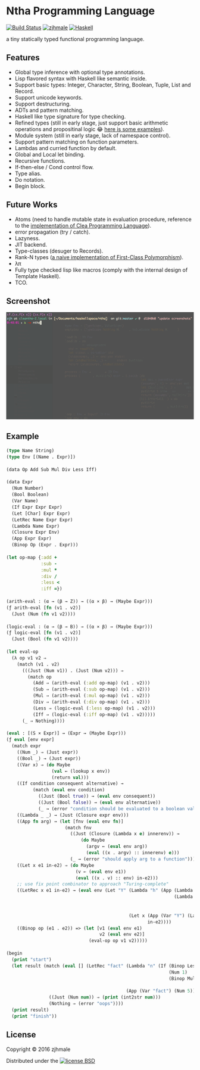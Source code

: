 # Ntha Programming Language

[![Build Status](https://travis-ci.org/zjhmale/Ntha.svg?branch=master)](https://travis-ci.org/zjhmale/Ntha)
[![zjhmale](https://img.shields.io/badge/author-%40zjhmale-blue.svg)](https://github.com/zjhmale)
[![Haskell](https://img.shields.io/badge/language-haskell-red.svg)](https://en.wikipedia.org/wiki/Haskell_(programming_language))

a tiny statically typed functional programming language.

## Features

* Global type inference with optional type annotations.
* Lisp flavored syntax with Haskell like semantic inside.
* Support basic types: Integer, Character, String, Boolean, Tuple, List and Record.
* Support unicode keywords.
* Support destructuring.
* ADTs and pattern matching.
* Haskell like type signature for type checking.
* Refined types (still in early stage, just support basic arithmetic operations and propositinal logic :joy: [here is some examples](https://github.com/zjhmale/Ntha/blob/master/examples/misc.ntha#L188-195)).
* Module system (still in early stage, lack of namespace control).
* Support pattern matching on function parameters.
* Lambdas and curried function by default.
* Global and Local let binding.
* Recursive functions.
* If-then-else / Cond control flow.
* Type alias.
* Do notation.
* Begin block.

## Future Works

* Atoms (need to handle mutable state in evaluation procedure, reference to the [implementation of Clea Programming Language](https://github.com/zjhmale/Clea/blob/master/src/Prologue.hs#L191-211)).
* error propagation (try / catch).
* Lazyness.
* JIT backend.
* Type-classes (desuger to Records).
* Rank-N types ([a naive implementation of First-Class Polymorphism](https://github.com/zjhmale/HMF/tree/master/src/FCP)).
* λπ
* Fully type checked lisp like macros (comply with the internal design of Template Haskell).
* TCO.

## Screenshot

![cleantha](./screenshot.gif)

## Example

```Clojure
(type Name String)
(type Env [(Name . Expr)])

(data Op Add Sub Mul Div Less Iff)

(data Expr
  (Num Number)
  (Bool Boolean)
  (Var Name)
  (If Expr Expr Expr)
  (Let [Char] Expr Expr)
  (LetRec Name Expr Expr)
  (Lambda Name Expr)
  (Closure Expr Env)
  (App Expr Expr)
  (Binop Op (Expr . Expr)))

(let op-map {:add +
             :sub -
             :mul *
             :div /
             :less <
             :iff =})

(arith-eval : (α → (β → Z)) → ((α × β) → (Maybe Expr)))
(ƒ arith-eval [fn (v1 . v2)]
  (Just (Num (fn v1 v2))))

(logic-eval : (α → (β → B)) → ((α × β) → (Maybe Expr)))
(ƒ logic-eval [fn (v1 . v2)]
  (Just (Bool (fn v1 v2))))

(let eval-op
  (λ op v1 v2 ⇒
    (match (v1 . v2)
      (((Just (Num v1)) . (Just (Num v2))) ⇒
        (match op
          (Add ⇒ (arith-eval (:add op-map) (v1 . v2)))
          (Sub ⇒ (arith-eval (:sub op-map) (v1 . v2)))
          (Mul ⇒ (arith-eval (:mul op-map) (v1 . v2)))
          (Div ⇒ (arith-eval (:div op-map) (v1 . v2)))
          (Less ⇒ (logic-eval (:less op-map) (v1 . v2)))
          (Iff ⇒ (logic-eval (:iff op-map) (v1 . v2)))))
      (_ ⇒ Nothing))))

(eval : [(S × Expr)] → (Expr → (Maybe Expr)))
(ƒ eval [env expr]
  (match expr
    ((Num _) ⇒ (Just expr))
    ((Bool _) → (Just expr))
    ((Var x) ⇒ (do Maybe
                 (val ← (lookup x env))
                 (return val)))
    ((If condition consequent alternative) →
          (match (eval env condition)
            ((Just (Bool true)) → (eval env consequent))
            ((Just (Bool false)) → (eval env alternative))
            (_ → (error "condition should be evaluated to a boolean value"))))
    ((Lambda _ _) → (Just (Closure expr env)))
    ((App fn arg) → (let [fnv (eval env fn)]
                      (match fnv
                        ((Just (Closure (Lambda x e) innerenv)) →
                            (do Maybe
                              (argv ← (eval env arg))
                              (eval ((x . argv) :: innerenv) e)))
                        (_ → (error "should apply arg to a function")))))
    ((Let x e1 in-e2) ⇒ (do Maybe
                          (v ← (eval env e1))
                          (eval ((x . v) :: env) in-e2)))
    ;; use fix point combinator to approach "Turing-complete"
    ((LetRec x e1 in-e2) → (eval env (Let "Y" (Lambda "h" (App (Lambda "f" (App (Var "f") (Var "f")))
                                                               (Lambda "f" (App (Var "h")
                                                                                (Lambda "n" (App (App (Var "f") (Var "f"))
                                                                                                 (Var "n")))))))
                                              (Let x (App (Var "Y") (Lambda x e1))
                                                     in-e2))))
    ((Binop op (e1 . e2)) => (let [v1 (eval env e1)
                                   v2 (eval env e2)]
                               (eval-op op v1 v2)))))

(begin
  (print "start")
  (let result (match (eval [] (LetRec "fact" (Lambda "n" (If (Binop Less ((Var "n") . (Num 2)))
                                                             (Num 1)
                                                             (Binop Mul ((Var "n") . (App (Var "fact")
                                                                                          (Binop Sub ((Var "n") . (Num 1))))))))
                                             (App (Var "fact") (Num 5))))
                ((Just (Num num)) ⇒ (print (int2str num)))
                (Nothing ⇒ (error "oops"))))
  (print result)
  (print "finish"))
```

## License

Copyright © 2016 zjhmale

Distributed under the [![license BSD](https://img.shields.io/badge/license-BSD-orange.svg)](https://en.wikipedia.org/wiki/BSD_licenses)
